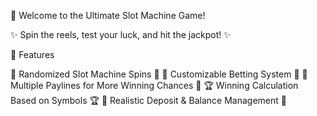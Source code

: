 🎰 Welcome to the Ultimate Slot Machine Game!


✨ Spin the reels, test your luck, and hit the jackpot! ✨


🚀 Features

🎲 Randomized Slot Machine Spins 🎲
💸 Customizable Betting System 💸
🎯 Multiple Paylines for More Winning Chances 🎯
🏆 Winning Calculation Based on Symbols 🏆
🔄 Realistic Deposit & Balance Management 🔄
